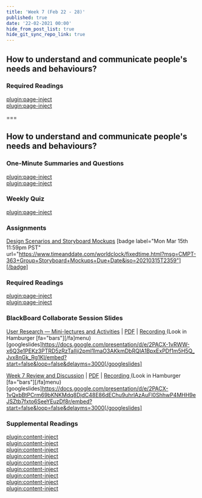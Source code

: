 ```yaml
---
title: 'Week 7 (Feb 22 - 28)'
published: true
date: '22-02-2021 00:00'
hide_from_post_list: true
hide_git_sync_repo_link: true
---
```


## How to understand and communicate people's needs and behaviours?

### Required Readings  
[plugin:page-inject](/211/weekly-readings/week-07-1?template=partials/embedlycardlinkonly)  
[plugin:page-inject](/211/weekly-readings/week-07-2?template=partials/embedlycardlinkonly)  

===

## **How to understand and communicate people's needs and behaviours?**

### One-Minute Summaries and Questions  
[plugin:page-inject](/211/lms-assignments/one-minute-summaries/week-07-1)  
[plugin:page-inject](/211/lms-assignments/one-minute-summaries/week-07-2)  

### Weekly Quiz
[plugin:page-inject](/211/lms-assignments/weekly-review-quizzes/week-07)  

### Assignments
[Design Scenarios and Storyboard Mockups](https://canvas.sfu.ca/courses/59869/assignments/583038) [badge label="Mon Mar 15th 11:59pm PST" url="https://www.timeanddate.com/worldclock/fixedtime.html?msg=CMPT-363+Group+Storyboard+Mockups+Due+Date&iso=20210315T2359"][/badge]  

### Required Readings  
[plugin:page-inject](/211/weekly-readings/week-07-1?template=partials/embedlycardlinkonly)  
[plugin:page-inject](/211/weekly-readings/week-07-2?template=partials/embedlycardlinkonly)  

### BlackBoard Collaborate Session Slides
[User Research — Mini-lectures and Activities](https://docs.google.com/presentation/d/e/2PACX-1vRWW-x6Q3e1PEKz3PTRD5zRzTaIIji2pmI1lmaO3AKkmDbRQIA1BpxExPDf1m5H5Q_Jvx8nGk_Rg1Kl/pub?start=false&loop=false&delayms=3000) | [PDF](https://canvas.sfu.ca/courses/59869/files/folder/Downloads/Slides%20PDFs/Mini-Lectures%20and%20Activities/Week-07) | [Recording ](https://canvas.sfu.ca/courses/59869/external_tools/3544) (Look in Hamburger [fa="bars"][/fa]menu)
[googleslides]https://docs.google.com/presentation/d/e/2PACX-1vRWW-x6Q3e1PEKz3PTRD5zRzTaIIji2pmI1lmaO3AKkmDbRQIA1BpxExPDf1m5H5Q_Jvx8nGk_Rg1Kl/embed?start=false&loop=false&delayms=3000[/googleslides]

[Week 7 Review and Discussion](https://docs.google.com/presentation/d/e/2PACX-1vQxbBtPCrm69bKNKMdq8DjdC48E86dEChu9uhrlAzAuFl0ShhwP4MHH9eJSZtb7fxto6SeeYEuzDf8r/pub?start=false&loop=false&delayms=3000) | [PDF](https://canvas.sfu.ca/courses/59869/files/folder/Downloads/Slides%20PDFs/Review%20and%20Discussion/Week-07) | [Recording ](https://canvas.sfu.ca/courses/59869/external_tools/3544) (Look in Hamburger [fa="bars"][/fa]menu)
[googleslides]https://docs.google.com/presentation/d/e/2PACX-1vQxbBtPCrm69bKNKMdq8DjdC48E86dEChu9uhrlAzAuFl0ShhwP4MHH9eJSZtb7fxto6SeeYEuzDf8r/embed?start=false&loop=false&delayms=3000[/googleslides]

### Supplemental Readings  
[plugin:content-inject](/211/ux-techniques-guide/how-to-understand-and-communicate-peoples-needs-and-behaviors/discovery-research)  
[plugin:content-inject](/211/ux-techniques-guide/how-to-understand-and-communicate-peoples-needs-and-behaviors/empathy-maps)  
[plugin:content-inject](/211/ux-techniques-guide/how-to-understand-and-communicate-peoples-needs-and-behaviors/five-whys)  
[plugin:content-inject](../../ux-techniques-guide/how-to-understand-and-communicate-peoples-needs-and-behaviors/interviews)  
[plugin:content-inject](/211/ux-techniques-guide/how-to-understand-and-communicate-peoples-needs-and-behaviors/job-stories)  
[plugin:content-inject](/211/ux-techniques-guide/how-to-understand-and-communicate-peoples-needs-and-behaviors/personas)  
[plugin:content-inject](/211/ux-techniques-guide/how-to-understand-and-communicate-peoples-needs-and-behaviors/problem-framing)  
[plugin:content-inject](/211/ux-techniques-guide/how-to-understand-and-communicate-peoples-needs-and-behaviors/task-analysis)  
[plugin:content-inject](/211/ux-techniques-guide/how-to-understand-and-communicate-peoples-needs-and-behaviors/user-research)  
